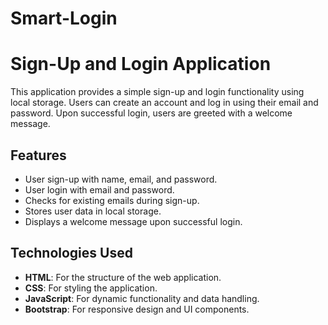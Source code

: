 # Smart-Login

# Sign-Up and Login Application

This application provides a simple sign-up and login functionality using local storage. Users can create an account and log in using their email and password. Upon successful login, users are greeted with a welcome message.

## Features

- User sign-up with name, email, and password.
- User login with email and password.
- Checks for existing emails during sign-up.
- Stores user data in local storage.
- Displays a welcome message upon successful login.


## Technologies Used

- **HTML**: For the structure of the web application.
- **CSS**: For styling the application.
- **JavaScript**: For dynamic functionality and data handling.
- **Bootstrap**: For responsive design and UI components.
